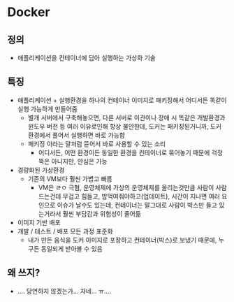 # Docker
## 정의
- 애플리케이션을 컨테이너에 담아 실행하는 가상화 기술

## 특징
- 애플리케이션 + 실행환경을 하나의 컨테이너 이미지로 패키징해서 어디서든 똑같이 실행 가능하게 만들어줌
    - 별개 서버에서 구축해놓으면, 다른 서버로 이관이나 장애 시 똑같은 개발환경과 윈도우 버전 등 여러 이유로인해 항상 불안한데, 도커는 패키징된거니까, 도커 환경에서 풀어서 실행하면 바로 가능함
    - 패키징 이라는 말처럼 뜯어서 바로 사용할 수 있는 소리
        - 어디서든, 어떤 환경이든 동일한 환경을 컨테이너로 묶어놓기 때문에 걱정 뚝은 아니지만, 안심은 가능
- 경량화된 가상환경
    - 기존의 VM보다 훨씬 가볍고 빠름
        - VM은 ㄹㅇ 극혐, 운영체제에 가상의 운영체제를 올리는것만큼 사람이 사람드는건데 무겁고 힘들고, 밥먹여줘야하고(업데이트), 시간이 지나면 여러 요인으로 이슈가 날수도 있는데, 컨테이너는 말그대로 사람이 박스만 들고 있는거라서 훨씬 부담감과 위험성이 줄어듦
- 이미지 기반 배포 
- 개발 / 테스트 / 배포 모든 과정 표준화
    - 내가 만든 음식을 도커 이미지로 포장하고 컨테이너(박스)로 보냈기 때문에, 누구든 동일되게 받아볼 수 있음
    

## 왜 쓰지?
- .... 당연하지 않겠는가... 자네... ㅠ....